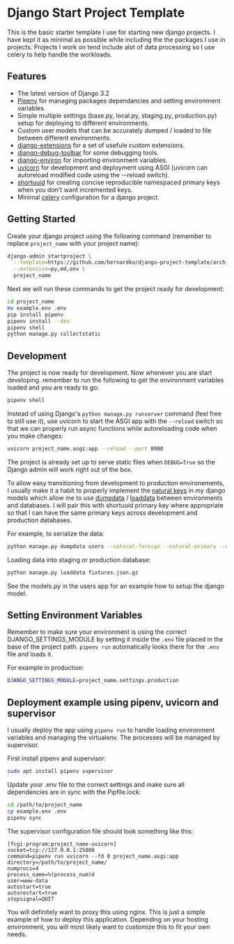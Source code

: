 # Django Start Project Template

This is the basic starter template I use for starting new django projects. I have kept it as minimal as possible while including the the packages I use in projects. Projects I work on tend include alot of data processing so I use celery to help handle the workloads. 

## Features

- The latest version of Django 3.2
- [Pipenv](https://pipenv.pypa.io/en/latest/) for managing packages dependancies and setting environment variables.
- Simple multiple settings (base.py, local.py, staging.py, production.py) setup for deploying to different environments.
- Custom user models that can be accurately dumped / loaded to file between different environments.
- [django-extensions](https://django-extensions.readthedocs.io/en/latest/) for a set of usefule custom extensions.
- [django-debug-toolbar](https://django-debug-toolbar.readthedocs.io/en/latest/) for some debugging tools.
- [django-environ](https://django-environ.readthedocs.io/en/latest/) for importing environment variables.
- [uvicorn](https://www.uvicorn.org/) for development and deployment using ASGI (uvicorn can autoreload modified code using the --reload switch).
- [shortuuid](https://pypi.org/project/shortuuid/) for creating concise reproducible namespaced primary keys when you don't want incremented keys.
- Minimal [celery](https://docs.celeryproject.org/en/stable/index.html) configuration for a django project.

## Getting Started

Create your django project using the following command (remember to replace `project_name` with your project name):

```bash
django-admin startproject \
  --template=https://github.com/bernardko/django-project-template/archive/main.zip \
  --extension=py,md,env \
  project_name
```

Next we will run these commands to get the project ready for development:
```bash
cd project_name
mv example.env .env
pip install pipenv
pipenv install --dev
pipenv shell
python manage.py collectstatic
```

## Development

The project is now ready for development. Now whenever you are start developing. remember to run the following to get the environment variables loaded and you are ready to go:
```bash 
pipenv shell
``` 

Instead of using Django's `python manage.py runserver` command (feel free to still use it), use uvicorn to start the ASGI app with the `--reload` switch so that we can properly run async functions while autoreloading code when you make changes:

```bash
uvicorn project_name.asgi:app --reload --port 8000
```

The project is already set up to serve static files when `DEBUG=True` so the Django admin will work right out of the box.

To allow easy transitioning from development to production environements, I usually make it a habit to properly implement the [natural keys](https://docs.djangoproject.com/en/stable/topics/serialization/#natural-keys) in my django models which allow me to use [dumpdata](https://docs.djangoproject.com/en/stable/ref/django-admin/#dumpdata) / [loaddata](https://docs.djangoproject.com/en/stable/ref/django-admin/#loaddata) between environments and databases. I will pair this with shortuuid primary key where appropriate so that I can have the same primary keys across development and production databases. 

For example, to serialize the data:
```bash
python manage.py dumpdata users --natural-foreign --natural-primary --output fixtures.json.gz
```

Loading data into staging or production database:
```bash
python manage.py loaddata fixtures.json.gz 
```

See the models.py in the users app for an example how to setup the django model.

## Setting Environment Variables

Remember to make sure your environment is using the correct DJANGO_SETTINGS_MODULE by setting it inside the `.env` file placed in the base of the project path. `pipenv run` automatically looks there for the `.env` file and loads it.

For example in production:
```bash
DJANGO_SETTINGS_MODULE=project_name.settings.production
```

## Deployment example using pipenv, uvicorn and supervisor

I usually deploy the app using `pipenv run` to handle loading environment variables and managing the virtualenv. The processes will be managed by supervisor. 

First install pipenv and supervisor:
```bash
sudo apt install pipenv supervisor
```

Update your .env file to the correct settings and make sure all dependencies are in sync with the Pipfile.lock:
```bash
cd /path/to/project_name
cp example.env .env
pipenv sync
```

The supervisor configuration file should look something like this:
```
[fcgi-program:project_name-uvicorn]
socket=tcp://127.0.0.1:25000
command=pipenv run uvicorn --fd 0 project_name.asgi:app
directory=/path/to/project_name/
numprocs=4
process_name=%(process_num)d
user=www-data
autostart=true
autorestart=true
stopsignal=QUIT

```
You will definitely want to proxy this using nginx. This is just a simple example of how to deploy this application. Depending on your hosting environment, you will most likely want to customize this to fit your own needs.